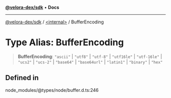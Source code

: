 [**@velora-dex/sdk**](../../README.md) • **Docs**

***

[@velora-dex/sdk](../../globals.md) / [\<internal\>](../README.md) / BufferEncoding

# Type Alias: BufferEncoding

> **BufferEncoding**: `"ascii"` \| `"utf8"` \| `"utf-8"` \| `"utf16le"` \| `"utf-16le"` \| `"ucs2"` \| `"ucs-2"` \| `"base64"` \| `"base64url"` \| `"latin1"` \| `"binary"` \| `"hex"`

## Defined in

node\_modules/@types/node/buffer.d.ts:246
